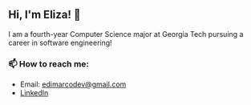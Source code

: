 ## Hi, I'm Eliza! 👋

I am a fourth-year Computer Science major at Georgia Tech pursuing a career in software engineering!

### 📫 How to reach me: 
- Email: edimarcodev@gmail.com
- [LinkedIn](https://www.linkedin.com/in/elizadimarco/)

<!--
**elizadimarco/elizadimarco** is a ✨ _special_ ✨ repository because its `README.md` (this file) appears on your GitHub profile.

Here are some ideas to get you started:

- 🔭 I’m currently working on ...
- 🌱 I’m currently learning ...
- 👯 I’m looking to collaborate on ...
- 🤔 I’m looking for help with ...
- 💬 Ask me about ...
- 📫 How to reach me: ...
- 😄 Pronouns: ...
- ⚡ Fun fact: ...
-->
